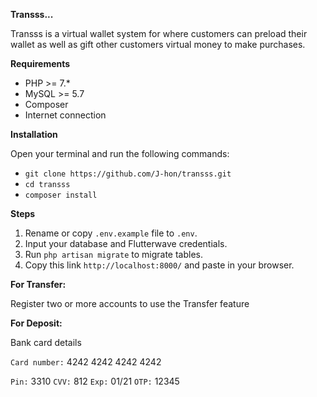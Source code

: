 <b>Transss...</b>

Transss is a virtual wallet system for where customers can preload their 
wallet as well as gift other customers virtual money to make 
purchases.

<b>Requirements</b>

- PHP >= 7.*
- MySQL >= 5.7
- Composer
- Internet connection

<b>Installation</b>

Open your terminal and run the following commands:

- `git clone https://github.com/J-hon/transss.git`
- `cd transss`
- `composer install`

<b>Steps</b>
1. Rename or copy `.env.example` file to `.env`.
2. Input your database and Flutterwave credentials.
3. Run `php artisan migrate` to migrate tables.
4. Copy this link `http://localhost:8000/` and paste in your browser.

<b>For Transfer:</b>

Register two or more accounts to use the Transfer feature

<b>For Deposit:</b>

Bank card details 

`Card number:` 4242 4242 4242 4242 

`Pin:` 3310 `CVV:` 812 `Exp:` 01/21 `OTP:` 12345 
